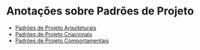 # Anotações sobre Padrões de Projeto 

* [Padrões de Projeto Arquiteturais](designpatterns-structural.md)
* [Padrões de Projeto Criacionais](designpatterns-creational.md)
* [Padrões de Projeto Comportamentais](designpatterns-behavioural.md)
